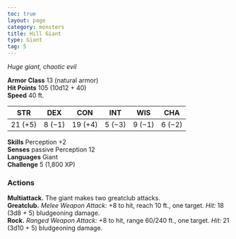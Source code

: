 ```yaml
---
toc: true
layout: page
category: monsters
title: Hill Giant
type: Giant
tag: 5
---
```

_Huge giant, chaotic evil_

**Armor Class** 13 (natural armor)    
**Hit Points** 105 (10d12 + 40)    
**Speed** 40 ft. 

| STR     | DEX     | CON     | INT     | WIS     | CHA     |
|---------|---------|---------|---------|---------|---------|
| 21 (+5) | 8 (−1) | 19 (+4) | 5 (−3) | 9 (−1) | 6 (−2) |

**Skills** Perception +2    
**Senses** passive Perception 12    
**Languages** Giant    
**Challenge** 5 (1,800 XP) 

### Actions 
**Multiattack.** The giant makes two greatclub attacks.    
**Greatclub.** _Melee Weapon Attack:_ +8 to hit, reach 10 ft., one target. _Hit:_ 18 (3d8 + 5) bludgeoning damage.    
**Rock.** _Ranged Weapon Attack:_ +8 to hit, range 60/240 ft., one target. _Hit:_ 21 (3d10 + 5) bludgeoning damage.